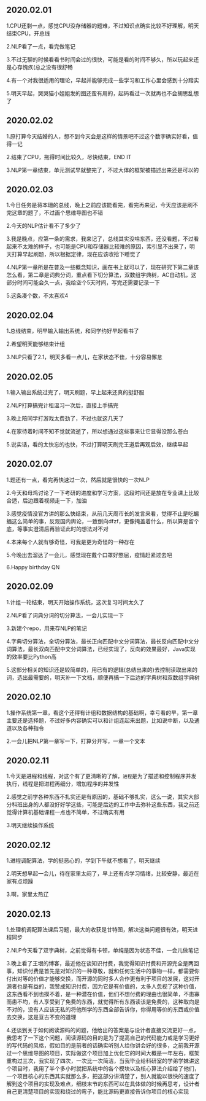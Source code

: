 ## 2020.02.01
1.CPU还剩一点，感觉CPU没存储器的题难，不过知识点确实比较不好理解，明天结束CPU，开总线

2.NLP看了一点，看完做笔记

3.不过无聊的时候看看书时间会过的很快，可能是看的时间不够久，所以玩起来还是心存愧疚(总之没有很舒畅

4.有一个对我很适用的理论，早起并能够完成一些学习和工作心里会感到十分踏实

5.明天早起，哭哭猫小姐姐发的图还蛮有用的，起码看过一次就再也不会胡思乱想了

## 2020.02.02
1.原打算今天结婚的人，想不到今天会是这样的情景吧不过这个数字确实好看，值得一记

2.结束了CPU，拖得时间比较久，尽快结束，END IT

3.NLP第一章结束，单元测试早就整完了，不过大体的框架被描述出来还是可以的

## 2020.02.03
1.今日任务是蒋本珊的总线，晚上之前应该能看完，看完再来记，今天应该是刷不完这章的题了，不过画个思维导图也不错

2.今天的NLP估计看不了多少了

3.我是晚点，应第一条的需求，我来记了，总线其实没啥东西，还没看题，不过看起来不太难的样子，也可能是CPU和存储器比较难的原因，索引显不出来了，明天打算早起刷题，所以根据定律，现在应该收拾下睡觉了

4.NLP第一章所是在普及一些概念知识，画在书上就可以了，现在研究下第二章该怎么看，第二章是词典分词，重点看下切分算法，双数组字典树，AC自动机，这部分时间可能会久一点，我给空个5天时间，写完还需要记录一下

5.这条凑个数，不太喜欢4

## 2020.02.04
1.总线结束，明早输入输出系统，和同学约好早起看书了

2.希望明天能够结束计组

3.NLP只看了2.1，明天多看一点儿，在家状态不佳，十分容易懈怠

## 2020.02.05
1.输入输出系统过完了，明天刷题，早上起来还真的挺舒服

2.NLP打算搞完计租温习一次后，直接上手搞完

3.晚上陪同学打游戏太费劲了，不过也就这几天了

4.在家待着时间不知不觉就流逝了，所以想通过这些事来让它显得没那么苍白

5.说实话，看的太快忘的也快，不过打算明天刷完王道后再观后效，继续早起

## 2020.02.07
1.题还有一点，看完再快速过一次，然后就是很快的一次NLP

2.今天和母鸡讨论了一下考研的进度和学习方案，这段时间还是放在专业课上比较合适，后边跟着视频走一下，加油

3.感觉疫情没官方讲的那么快结束，从前几天周市长的发言来看，觉得不止是吃蝙蝠这么简单的事，反观国内舆论，一致倒向dfzf，更像掩盖着什么，所以算是留个底，等事实澄清后再验证此时的想法对不对

4.本来每个人就有够奇怪，可我是更为奇怪的一种存在

5.今晚出去溜达了一会儿，感觉现在戴个口罩好憋屈，疫情赶紧过去吧

6.Happy birthday QN

## 2020.02.09
1.计组一轮结束，明天开始操作系统，这次复习时间太久了

2.NLP看了词典分词的切分算法，一会儿实现一下

3.新建个repo，用来存NLP的笔记

4.字典切分算法，全切分算法，最长正向匹配中文分词算法，最长反向匹配中文分词算法，最长双向匹配中文分词算法，已经实现了，反向的效果最好，Java实现的效率要比Python高

5.这部分相关的知识还是较简单的，用已有的逻辑(总结出来的)去控制读取出来的词，选出最需要的，明天补一下文档，顺便再搞一下后边的字典树和双数组字典树

## 2020.02.10
1.操作系统第一章，看这个还得有计组和数据结构的基础啊，幸亏看的早，第一章主要还是选择题，不过好多内容确实可以和计组连起来出题，比如说中断，以及通道以及各种指令

2.一会儿把NLP第一章写一下，打算分开写，一章一个文本

## 2020.02.11
1.今天是进程和线程，对这个有了更清晰的了解，`进程`是为了描述和控制程序并发执行，线程是把进程再细分，增加程序的并发性

2.感觉之前学各种东西不扎实还是有原因的，基础不够扎实，这么一说，其实大部分科班出身的人都没好好学这些，可能是后边的工作中去弥补这些东西，我之前还觉得计算机基础课程一点也不简单，不过确实有用

3.明天继续操作系统

## 2020.02.12
1.进程调配算法，学的挺恶心的，学到下午就不想看了，明天继续

2.明天想早起一会儿，待在家里太闷了，早上还有点学习情绪，比较安静，最近在家有点烦躁

3.啊，家里太热辽

## 2020.02.13
1.处理机调配算法课后习题，最大的收获是甘特图，解决这类问题很有效，明天进程同步

2.NLP今天看了双字典树，之前觉得有卡顿，单纯是因为状态不佳，一会儿做笔记

3.晚上看了王垠的博客，最近他在谈知识付费，我觉得知识付费和开源完全是两回事，知识付费是首先是对知识的一种尊敬，就和任何生活中的事物一样，都需要你付出对等的价值才能够交换，而开源的同时多人合作更有利于项目的发展，这对开源者也是有益的，我赞成知识付费，因为它是有价值的，太多人忽视了这种价值，这东西看不到也摸不着，是一种潜在价值，他们不想付费的理由也很简单，不患寡而患不均，有人享受到了免费的东西，就觉得所有东西读该是免费的，这种取向是不对的，没有人应该无私的将他所学的东西全部告诉你，你得用等价的东西或价值去交换，这是亘古不变的道理

4.还谈到关于如何阅读源码的问题，他给出的答案是与设计者直接交流更好一点，我思考了一下这个问题，阅读源码的目的是为了提高自己的代码能力或是学习更好的写代码的风格，假如目的是前者的话确实听别人给你讲会好的很多，之前我开源过一个思维导图的项目，实际做这个项目加上优化它的时间大概是一年左右，框架重构过三次，我实现了四次，一次比一次简洁，当我毕业给科研室的学弟学妹讲这个项目时，我用了半个多小时就把系统中的各个模块以及核心算法介绍给了他们，一个项目核心的东西其实就那么多，把这部分讲清楚了，别人就能以很快的速度了解到这个项目的实现及难点，细枝末节的东西可以在具体做的时候再思考，设计者自己更清楚项目的实现和绕过的弯子，能比源码更直接告诉你项目的核心实现

